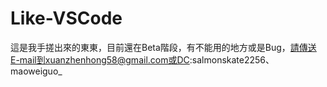 # Like-VSCode
這是我手搓出來的東東，目前還在Beta階段，有不能用的地方或是Bug，請傳送E-mail到xuanzhenhong58@gmail.com或DC:salmonskate2256、maoweiguo_
